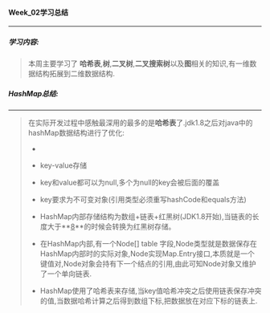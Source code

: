 #### Week_02学习总结

------

##### 学习内容:

> 本周主要学习了 **哈希表**,**树**,**二叉树**,**二叉搜索树**以及**图**相关的知识,有一维数据结构拓展到二维数据结构.

##### HashMap总结:

------

> 在实际开发过程中感触最深用的最多的是**哈希表**了.jdk1.8之后对java中的hashMap数据结构进行了优化:
>
> - 
>
> - key-value存储
> - key和value都可以为null,多个为null的key会被后面的覆盖
> - key要求为不可变对象(引用类型必须重写hashCode和equals方法)
>
> - HashMap内部存储结构为数组+链表+红黑树(JDK1.8开始),当链表的长度大于**<u>8</u>**的时候会转换为红黑树存储。
> - 在HashMap内部,有一个Node[] table 字段,Node类型就是数据保存在HashMap内部时的实际对象,Node实现Map.Entry接口,本质就是一个键值对,Node对象会持有下一个结点的引用,由此可知Node对象又维护了一个单向链表.
> - HashMap使用了哈希表来存储,当key值哈希冲突之后使用链表保存冲突的值,当数据哈希计算之后得到数组下标,把数据放在对应下标的链表上.


